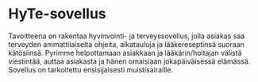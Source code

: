# HyTe-sovellus

Tavoitteena on rakentaa hyvinvointi- ja terveyssovellus, jolla asiakas saa terveyden ammattilaiselta ohjeita, aikatauluja ja lääkereseptinsä suoraan kätösiinsä. Pyrimme helpottamaan asiakkaan ja lääkärin/hoitajan välistä viestintää, auttaa asiakasta ja hänen omaisiaan jokapäiväisessä elämässä. Sovellus on tarkoitettu ensisijaisesti muistisairaille.